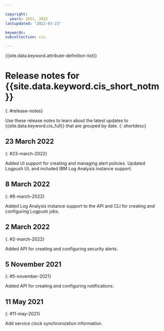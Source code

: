 ```yaml
---

copyright:
  years: 2021, 2022
lastupdated: "2022-03-23"

keywords:
subcollection: cis

---
```


{{site.data.keyword.attribute-definition-list}}

# Release notes for {{site.data.keyword.cis_short_notm}}
{: #release-notes}

Use these release notes to learn about the latest updates to {{site.data.keyword.cis_full}} that are grouped by date.
{: shortdesc}

## 23 March 2022
{: #23-march-2022}

Added UI support for creating and managing alert policies. Updated Logpush UI, and included IBM Log Analysis instance support.

## 8 March 2022
{: #8-march-2022}

Added Log Analysis instance support to the API and CLI for creating and configuring Logpush jobs.

## 2 March 2022
{: #2-march-2022}

Added API for creating and configuring security alerts.

## 5 November 2021
{: #5-november-2021}

Added API for creating and configuring notifications.

## 11 May 2021
{: #11-may-2021}

Add service clock synchronization information.

